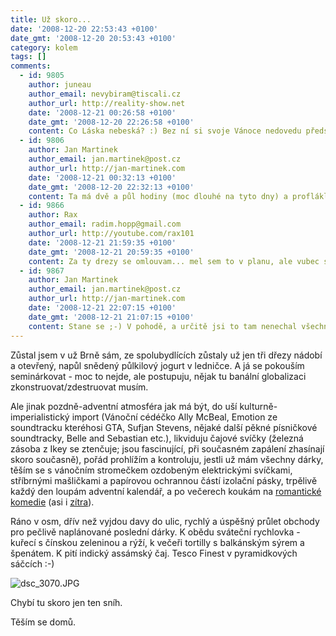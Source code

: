 ```yaml
---
title: Už skoro...
date: '2008-12-20 22:53:43 +0100'
date_gmt: '2008-12-20 20:53:43 +0100'
category: kolem
tags: []
comments:
  - id: 9805
    author: juneau
    author_email: nevybiram@tiscali.cz
    author_url: http://reality-show.net
    date: '2008-12-21 00:26:58 +0100'
    date_gmt: '2008-12-20 22:26:58 +0100'
    content: Co Láska nebeská? :) Bez ní si svoje Vánoce nedovedu představit.
  - id: 9806
    author: Jan Martinek
    author_email: jan.martinek@post.cz
    author_url: http://jan-martinek.com
    date: '2008-12-21 00:32:13 +0100'
    date_gmt: '2008-12-20 22:32:13 +0100'
    content: Ta má dvě a půl hodiny (moc dlouhé na tyto dny) a proflákl jsem nedávno jak vyšla na dévédéčku :( Ale asi deset minut jsem dneska hledal nějaký slušný torrent, pak jsem to vzdal.
  - id: 9866
    author: Rax
    author_email: radim.hopp@gmail.com
    author_url: http://youtube.com/rax101
    date: '2008-12-21 21:59:35 +0100'
    date_gmt: '2008-12-21 20:59:35 +0100'
    content: Za ty drezy se omlouvam... mel sem to v planu, ale vubec sem to nestihl...
  - id: 9867
    author: Jan Martinek
    author_email: jan.martinek@post.cz
    author_url: http://jan-martinek.com
    date: '2008-12-21 22:07:15 +0100'
    date_gmt: '2008-12-21 21:07:15 +0100'
    content: Stane se ;-) V pohodě, a určitě jsi to tam nenechal všechno ty ;-) (a ten jogurt má mnohem větší potenciál k děsivosti ;-))
---
```

<p>Zůstal jsem v už Brně sám, ze spolubydlících zůstaly už jen tři dřezy nádobí a otevřený, napůl snědený půlkilový jogurt v ledničce. A já se pokouším seminárkovat - moc to nejde, ale postupuju, nějak tu banální globalizaci zkonstruovat/zdestruovat musím. </p>
<p>Ale jinak pozdně-adventní atmosféra jak má být, do uší kulturně-imperialistický import (Vánoční cédéčko Ally McBeal, Emotion ze soundtracku kteréhosi GTA, Sufjan Stevens, nějaké další pěkné písničkové soundtracky, Belle and Sebastian etc.), likviduju čajové svíčky (železná zásoba z Ikey se ztenčuje; jsou fascinující, při současném zapálení zhasínají skoro současně), pořád prohlížím a kontroluju, jestli už mám všechny dárky, těším se s vánočním stromečkem ozdobeným elektrickými svíčkami, stříbrnými mašličkami a papírovou ochrannou částí izolační pásky, trpělivě každý den loupám adventní kalendář, a po večerech koukám na <a href="http://www.csfd.cz/film/18137-about-a-boy/" title="About a Boy">romantické</a> <a href="http://www.csfd.cz/film/18089-denik-bridget-jonesove-bridget-joness-diary/" title="Bridget Jones' Diary">komedie</a> (asi i <a href="http://www.csfd.cz/film/168382-in-good-company/" title="In Good Company">zítra</a>).</p>
<p>Ráno v osm, dřív než vyjdou davy do ulic, rychlý a úspěšný průlet obchody pro pečlivě naplánované poslední dárky. K obědu sváteční rychlovka - kuřecí s čínskou zeleninou a rýží, k večeři tortilly s balkánským sýrem a špenátem. K pití indický assámský čaj. Tesco Finest v pyramidkových sáčcích :-)</p>
<p><img src='/assets/migrated/wp-uploads/2008/12/dsc_3070.JPG' alt='dsc_3070.JPG' /></p>
<p>Chybí tu skoro jen ten sníh.</p>
<p>Těším se domů.</p>
